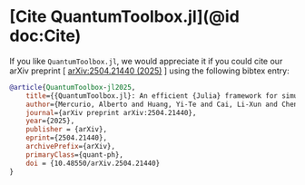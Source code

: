 # [Cite QuantumToolbox.jl](@id doc:Cite)

If you like `QuantumToolbox.jl`, we would appreciate it if you could cite our arXiv preprint [ [arXiv:2504.21440 (2025)](https://doi.org/10.48550/arXiv.2504.21440)  ] using the following bibtex entry:

```bib
@article{QuantumToolbox-jl2025,
    title={{QuantumToolbox.jl}: An efficient {Julia} framework for simulating open quantum systems},
    author={Mercurio, Alberto and Huang, Yi-Te and Cai, Li-Xun and Chen, Yueh-Nan and Savona, Vincenzo and Nori, Franco},
    journal={arXiv preprint arXiv:2504.21440},
    year={2025},
    publisher = {arXiv},
    eprint={2504.21440},
    archivePrefix={arXiv},
    primaryClass={quant-ph},
    doi = {10.48550/arXiv.2504.21440}
}
```
